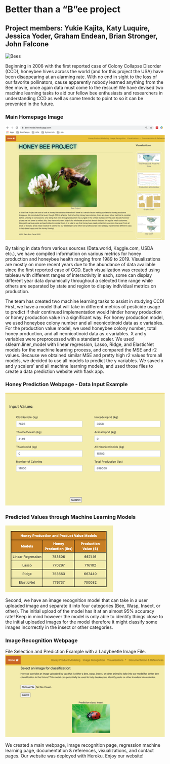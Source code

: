 # Better than a “B”ee project

## Project members: Yukie Kajita, Katy Luquire, Jessica Yoder, Graham Endean, Brian Stronger, John Falcone

![Bees](static/img/Bees-for-Test.png)
 
Beginning in 2006 with the first reported case of Colony Collapse Disorder (CCD), honeybee hives across the world (and for this project the USA) have been disappearing at an alarming rate. With no end in sight to the loss of our favorite pollinators, cause apparently nobody learned anything from the Bee movie, once again data must come to the rescue! We have devised two machine learning tasks to aid our fellow bee enthusiasts and researchers in understanding CCD as well as some trends to point to so it can be prevented in the future.


### Main Homepage Image
![main_page](Read_Me_Image/main_page.png)


By taking in data from various sources (Data.world, Kaggle.com, USDA etc.), we have compiled information on various metrics for honey production and honeybee health ranging from 1989 to 2019.  Visualizations are mostly on more recent years due to the abundance of data available since the first reported case of CCD. Each visualization was created using tableau with different ranges of interactivity in each, some can display different year data dynamically throughout a selected time range while others are separated by state and region to display individual metrics on production.

The team has created two machine learning tasks to assist in studying CCD! First, we have a model that will take in different metrics of pesticide usage to predict if their continued implementation would hinder honey production or honey production value in a significant way. For honey production model, we used honeybee colony number and all neonicotinoid data as x variables. For the production value model, we used honeybee colony number, total honey production, and all neonicotinoid data as x variables. X and y variables were preprocessed with a standard scaler. We used sklearn.liner_model with linear regression, Lasso, Ridge, and ElasticNet models for the machine learning process, and compared the MSE and r2 values. Because we obtained similar MSE and pretty high r2 values from all models, we decided to use all models to predict the y variables. We saved x and y scalers' and all machine learning models, and used those files to create a data prediction website with flask app.


### Honey Prediction Webpage - Data Input Example
![prediction_page](Read_Me_Image/input-data.png)


### Predicted Values through Machine Learning Models
![prediction_page](Read_Me_Image/linear-ML-prediction.png)



Second, we have an image recognition model that can take in a user uploaded image and separate it into four categories (Bee, Wasp, Insect, or other). The initial upload of the model has it at an almost 95% accuracy rate! Keep in mind however the model is only able to identify things close to the initial uploaded images for the model therefore it might classify some images incorrectly in the insect or other categories.


### Image Recognition Webpage
File Selection and Prediction Example with a Ladybeetle Image File.
![prediction_page](Read_Me_Image/machine-learning-image.png)


We created a main webpage, image recognition page, regression machine learning page, documentation & references, visualizations, and contact pages. Our website was deployed with Heroku. Enjoy our website!
